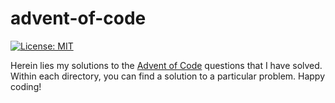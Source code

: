 # advent-of-code
[![License: MIT](https://img.shields.io/badge/License-MIT-yellow.svg)](https://raw.githubusercontent.com/mattladany/advent-of-code/master/LICENSE)

Herein lies my solutions to the [Advent of Code](https://adventofcode.com/) questions that I have solved. Within each directory, you can find a solution to a particular problem. Happy coding!
